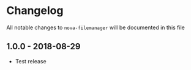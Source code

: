 # Changelog

All notable changes to `nova-filemanager` will be documented in this file

## 1.0.0 - 2018-08-29

- Test release
